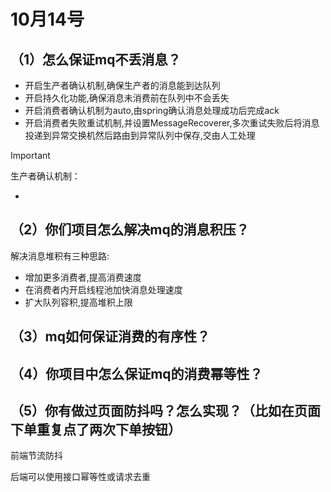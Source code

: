 # 10月14号

## （1）怎么保证mq不丢消息？

- 开启生产者确认机制,确保生产者的消息能到达队列
- 开启持久化功能,确保消息未消费前在队列中不会丢失
- 开启消费者确认机制为auto,由spring确认消息处理成功后完成ack
- 开启消费者失败重试机制,并设置MessageRecoverer,多次重试失败后将消息投递到异常交换机然后路由到异常队列中保存,交由人工处理

> [!important]
>
> 生产者确认机制：
>
> - 

## （2）你们项目怎么解决mq的消息积压？

解决消息堆积有三种思路:

- 增加更多消费者,提高消费速度
- 在消费者内开启线程池加快消息处理速度
- 扩大队列容积,提高堆积上限



## （3）mq如何保证消费的有序性？





## （4）你项目中怎么保证mq的消费幂等性？





## （5）你有做过页面防抖吗？怎么实现？（比如在页面下单重复点了两次下单按钮）

前端节流防抖

后端可以使用接口幂等性或请求去重

